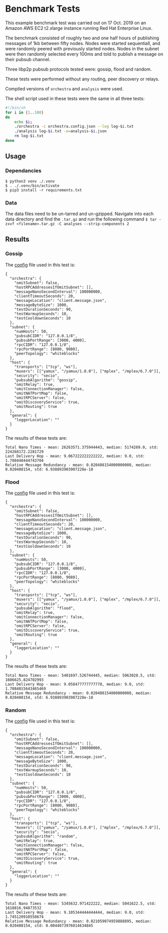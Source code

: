 # Benchmark Tests

This example benchmark test was carried out on 17 Oct. 2019 on an Amazon AWS EC2 t2.xlarge instance running Red Hat Enterprise Linux.

The benchmark consisted of roughly two and one half hours of publishing messages of 1kb between fifty nodes. Nodes were started sequentiall, and were randomly peered with previously started nodes. Nodes in the subnet were then randomly selected every 100ms and told to publish a message on their pubsub channel.

Three libp2p pubsub protocols tested were: gossip, flood and random.

These tests were performed without any routing, peer discovery or relays.

Compiled versions of `orchestra` and `analysis` were used.

The shell script used in these tests were the same in all three tests:

```sh
#!/bin/sh
for i in {1..100} 
do 
	echo $i; 
	./orchestra -c orchestra.config.json --log log-$i.txt
	./analysis log-$i.txt -o=analysis-$i.json
	rm log-$i.txt
done
```

## Usage

### Dependancies

```
$ python3 venv ./.venv
$ . ./.venv/bin/activate
$ pip3 install -r requirements.txt
```

### Data

The data files need to be un-tarred and un-gzipped. Navigate into each data directory and find the `.tar.gz` and run the following command `$ tar -zxvf <filename>.tar.gz -C analyses --strip-components 2`

## Results

### Gossip

The [config](./data/gossip/orchestra.config.json) file used in this test is:

```
{
  "orchestra": {
    "omitSubnet": false,
    "hostRPCAddressesIfOmitSubnet": [],
    "messageNanoSecondInterval": 100000000,
    "clientTimeoutSeconds": 20,
    "messageLocation": "client.message.json",
    "messageByteSize": 1000,
    "testDurationSeconds": 90,
    "testWarmupSeconds": 10,
    "testCooldownSeconds": 10
  },
  "subnet": {
    "numHosts": 50,
    "pubsubCIDR": "127.0.0.1/8",
    "pubsubPortRange": [3000, 4000],
    "rpcCIDR": "127.0.0.1/8",
    "rpcPortRange": [8080, 9080],
    "peerTopology": "whiteblocks"
  },
  "host": {
    "transports": ["tcp", "ws"],
    "muxers": [["yamux", "/yamux/1.0.0"], ["mplex", "/mplex/6.7.0"]],
    "security": "secio",
    "pubsubAlgorithm": "gossip",
    "omitRelay": true,
    "omitConnectionManager": false,
    "omitNATPortMap": false,
    "omitRPCServer": false,
    "omitDiscoveryService": true,
    "omitRouting": true
  },
  "general": {
    "loggerLocation": ""
  }
}
```

The results of these tests are:

```
Total Nano Times - mean: 26263571.375944443, median: 5174269.0, std: 224268172.2281729
Last Delivery Hop - mean: 9.067222222222222, median: 9.0, std: 1.788448444743704
Relative Message Redundancy - mean: 0.020408154000000008, median: 0.020408154, std: 6.938893903907228e-18
```

### Flood

The [config](./data/flood/orchestra.config.json) file used in this test is:

```
{
  "orchestra": {
    "omitSubnet": false,
    "hostRPCAddressesIfOmitSubnet": [],
    "messageNanoSecondInterval": 100000000,
    "clientTimeoutSeconds": 20,
    "messageLocation": "client.message.json",
    "messageByteSize": 1000,
    "testDurationSeconds": 90,
    "testWarmupSeconds": 10,
    "testCooldownSeconds": 10
  },
  "subnet": {
    "numHosts": 50,
    "pubsubCIDR": "127.0.0.1/8",
    "pubsubPortRange": [3000, 4000],
    "rpcCIDR": "127.0.0.1/8",
    "rpcPortRange": [8080, 9080],
    "peerTopology": "whiteblocks"
  },
  "host": {
    "transports": ["tcp", "ws"],
    "muxers": [["yamux", "/yamux/1.0.0"], ["mplex", "/mplex/6.7.0"]],
    "security": "secio",
    "pubsubAlgorithm": "flood",
    "omitRelay": true,
    "omitConnectionManager": false,
    "omitNATPortMap": false,
    "omitRPCServer": false,
    "omitDiscoveryService": true,
    "omitRouting": true
  },
  "general": {
    "loggerLocation": ""
  }
}
```

The results of these tests are:

```
Total Nano Times - mean: 5401697.526744445, median: 5063028.5, std: 1606625.824702993
Last Delivery Hop - mean: 9.058477777777778, median: 9.0, std: 1.7084015643465469
Relative Message Redundancy - mean: 0.020408154000000008, median: 0.020408154, std: 6.938893903907228e-18
```

### Random

The [config](./data/random/orchestra.config.json) file used in this test is:

```
{
  "orchestra": {
    "omitSubnet": false,
    "hostRPCAddressesIfOmitSubnet": [],
    "messageNanoSecondInterval": 100000000,
    "clientTimeoutSeconds": 20,
    "messageLocation": "client.message.json",
    "messageByteSize": 1000,
    "testDurationSeconds": 90,
    "testWarmupSeconds": 10,
    "testCooldownSeconds": 10
  },
  "subnet": {
    "numHosts": 50,
    "pubsubCIDR": "127.0.0.1/8",
    "pubsubPortRange": [3000, 4000],
    "rpcCIDR": "127.0.0.1/8",
    "rpcPortRange": [8080, 9080],
    "peerTopology": "whiteblocks"
  },
  "host": {
    "transports": ["tcp", "ws"],
    "muxers": [["yamux", "/yamux/1.0.0"], ["mplex", "/mplex/6.7.0"]],
    "security": "secio",
    "pubsubAlgorithm": "random",
    "omitRelay": true,
    "omitConnectionManager": false,
    "omitNATPortMap": false,
    "omitRPCServer": false,
    "omitDiscoveryService": true,
    "omitRouting": true
  },
  "general": {
    "loggerLocation": ""
  }
}
```

The results of these tests are:

```
Total Nano Times - mean: 5345632.971422222, median: 5041622.5, std: 1618816.94873532
Last Delivery Hop - mean: 9.105344444444444, median: 9.0, std: 1.745120910558674
Relative Message Redundancy - mean: 0.021059074959888895, median: 0.020408154, std: 0.0044073976014634845
```
